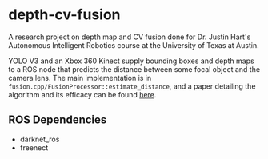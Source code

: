# depth-cv-fusion

A research project on depth map and CV fusion done for Dr. Justin Hart's Autonomous Intelligent Robotics course at the University of Texas at Austin.

YOLO V3 and an Xbox 360 Kinect supply bounding boxes and depth maps to a ROS node that predicts the distance between some focal object and the camera lens. The main implementation is in `fusion.cpp/FusionProcessor::estimate_distance`, and a paper detailing the algorithm and its efficacy can be found [here](https://stefandebruyn.github.io/papers/depth_cv_fusion.pdf).

## ROS Dependencies

* darknet_ros
* freenect
